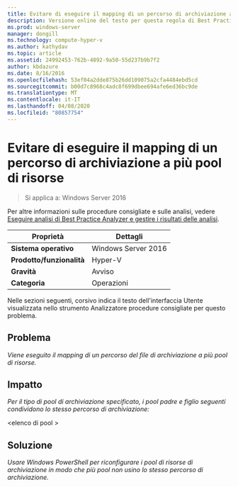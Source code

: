```yaml
---
title: Evitare di eseguire il mapping di un percorso di archiviazione a più pool di risorse
description: Versione online del testo per questa regola di Best Practices Analyzer.
ms.prod: windows-server
manager: dongill
ms.technology: compute-hyper-v
ms.author: kathydav
ms.topic: article
ms.assetid: 24992453-762b-4892-9a50-55d237b9b7f2
author: kbdazure
ms.date: 8/16/2016
ms.openlocfilehash: 53ef04a2dde875b26dd109075a2cfa4484ebd5cd
ms.sourcegitcommit: b00d7c8968c4adc8f699dbee694afe6ed36bc9de
ms.translationtype: MT
ms.contentlocale: it-IT
ms.lasthandoff: 04/08/2020
ms.locfileid: "80857754"
---
```

# <a name="avoid-mapping-one-storage-path-to-multiple-resource-pools"></a>Evitare di eseguire il mapping di un percorso di archiviazione a più pool di risorse

>Si applica a: Windows Server 2016

Per altre informazioni sulle procedure consigliate e sulle analisi, vedere [Eseguire analisi di Best Practice Analyzer e gestire i risultati delle analisi](https://go.microsoft.com/fwlink/p/?LinkID=223177).  
  
|Proprietà|Dettagli|  
|-|-|  
|**Sistema operativo**|Windows Server 2016|  
|**Prodotto/funzionalità**|Hyper-V|  
|**Gravità**|Avviso|  
|**Categoria**|Operazioni|  
  
Nelle sezioni seguenti, corsivo indica il testo dell'interfaccia Utente visualizzata nello strumento Analizzatore procedure consigliate per questo problema.
  
## <a name="issue"></a>**Problema**  
*Viene eseguito il mapping di un percorso del file di archiviazione a più pool di risorse.*  
  
## <a name="impact"></a>**Impatto**  
*Per il tipo di pool di archiviazione specificato, i pool padre e figlio seguenti condividono lo stesso percorso di archiviazione:*  
  
\<elenco di pool >  
  
## <a name="resolution"></a>**Soluzione**  
*Usare Windows PowerShell per riconfigurare i pool di risorse di archiviazione in modo che più pool non usino lo stesso percorso di archiviazione.*  
  


